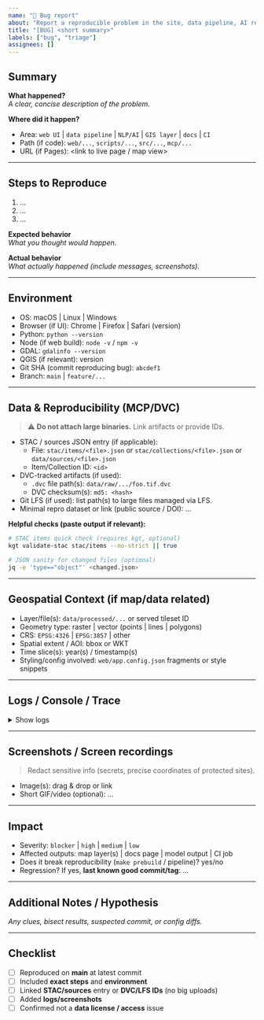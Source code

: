 ```yaml
---
name: "🐞 Bug report"
about: "Report a reproducible problem in the site, data pipeline, AI reasoning, or docs"
title: "[BUG] <short summary>"
labels: ["bug", "triage"]
assignees: []
---
```


## Summary

**What happened?**  
_A clear, concise description of the problem._

**Where did it happen?**  
- Area: `web UI` | `data pipeline` | `NLP/AI` | `GIS layer` | `docs` | `CI`
- Path (if code): `web/...`, `scripts/...`, `src/...`, `mcp/...`
- URL (if Pages): <link to live page / map view>

---

## Steps to Reproduce

1. …
2. …
3. …

**Expected behavior**  
_What you thought would happen._

**Actual behavior**  
_What actually happened (include messages, screenshots)._

---

## Environment

- OS: macOS | Linux | Windows
- Browser (if UI): Chrome | Firefox | Safari (version)
- Python: `python --version`
- Node (if web build): `node -v` / `npm -v`
- GDAL: `gdalinfo --version`
- QGIS (if relevant): version
- Git SHA (commit reproducing bug): `abcdef1`
- Branch: `main` | `feature/...`

---

## Data & Reproducibility (MCP/DVC)

> ⚠️ **Do not attach large binaries.** Link artifacts or provide IDs.

- STAC / sources JSON entry (if applicable):  
  - File: `stac/items/<file>.json` or `stac/collections/<file>.json` or `data/sources/<file>.json`
  - Item/Collection ID: `<id>`
- DVC-tracked artifacts (if used):  
  - `.dvc` file path(s): `data/raw/.../foo.tif.dvc`  
  - DVC checksum(s): `md5: <hash>`
- Git LFS (if used): list path(s) to large files managed via LFS.
- Minimal repro dataset or link (public source / DOI): …

**Helpful checks (paste output if relevant):**
```bash
# STAC items quick check (requires kgt, optional)
kgt validate-stac stac/items --no-strict || true

# JSON sanity for changed files (optional)
jq -e 'type=="object"' <changed.json>
````

---

## Geospatial Context (if map/data related)

* Layer/file(s): `data/processed/...` or served tileset ID
* Geometry type: raster | vector (points | lines | polygons)
* CRS: `EPSG:4326` | `EPSG:3857` | other
* Spatial extent / AOI: bbox or WKT
* Time slice(s): year(s) / timestamp(s)
* Styling/config involved: `web/app.config.json` fragments or style snippets

---

## Logs / Console / Trace

<details>
<summary>Show logs</summary>

* Browser console (UI bugs): paste or attach text
* Build logs (Node/GDAL/Python): paste relevant excerpt
* Python traceback (pipeline/AI): …
* CI run link (if failing in Actions): …

</details>

---

## Screenshots / Screen recordings

> Redact sensitive info (secrets, precise coordinates of protected sites).

* Image(s): drag & drop or link
* Short GIF/video (optional): …

---

## Impact

* Severity: `blocker` | `high` | `medium` | `low`
* Affected outputs: map layer(s) | docs page | model output | CI job
* Does it break reproducibility (`make prebuild` / pipeline)? yes/no
* Regression? If yes, **last known good commit/tag**: …

---

## Additional Notes / Hypothesis

*Any clues, bisect results, suspected commit, or config diffs.*

---

## Checklist

* [ ] Reproduced on **main** at latest commit
* [ ] Included **exact steps** and **environment**
* [ ] Linked **STAC/sources** entry or **DVC/LFS IDs** (no big uploads)
* [ ] Added **logs/screenshots**
* [ ] Confirmed not a **data license / access** issue

```
```
